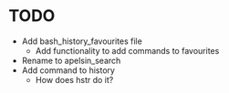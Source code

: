 # TODO

* Add bash_history_favourites file
    * Add functionality to add commands to favourites
* Rename to apelsin_search
* Add command to history
    * How does hstr do it?